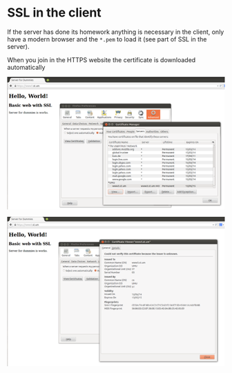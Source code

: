 # SSL in the client

If the server has done its homework anything is necessary in the client, only have a modern browser and the `*.pem` to load it (see part of SSL in the server).

When you join in the HTTPS website the certificate is downloaded automatically

![](../../assets/ssl-browser.png)

![](../../assets/ssl-browser-2.png)
